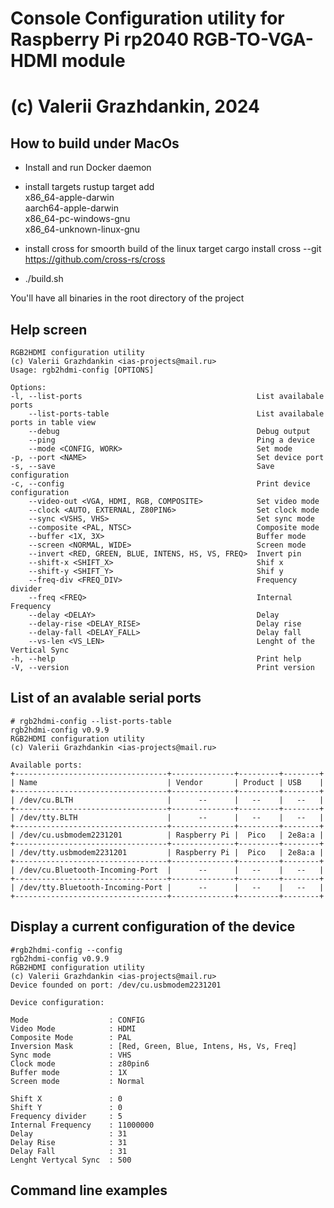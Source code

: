 # Console Configuration utility for Raspberry Pi rp2040 RGB-TO-VGA-HDMI module
# (c) Valerii Grazhdankin, 2024

## How to build under MacOs

- Install and run Docker daemon

- install targets
    rustup target add \
        x86_64-apple-darwin \
        aarch64-apple-darwin \
        x86_64-pc-windows-gnu \
        x86_64-unknown-linux-gnu 

- install cross for smoorth build of the linux target
    cargo install cross --git https://github.com/cross-rs/cross

- ./build.sh

You'll have all binaries in the root directory of the project

## Help screen

    RGB2HDMI configuration utility
    (c) Valerii Grazhdankin <ias-projects@mail.ru>
    Usage: rgb2hdmi-config [OPTIONS]

    Options:
    -l, --list-ports                                       List availabale ports
        --list-ports-table                                 List availabale ports in table view
        --debug                                            Debug output
        --ping                                             Ping a device
        --mode <CONFIG, WORK>                              Set mode
    -p, --port <NAME>                                      Set device port
    -s, --save                                             Save configuration
    -c, --config                                           Print device configuration
        --video-out <VGA, HDMI, RGB, COMPOSITE>            Set video mode
        --clock <AUTO, EXTERNAL, Z80PIN6>                  Set clock mode
        --sync <VSHS, VHS>                                 Set sync mode
        --composite <PAL, NTSC>                            Composite mode
        --buffer <1X, 3X>                                  Buffer mode
        --screen <NORMAL, WIDE>                            Screen mode
        --invert <RED, GREEN, BLUE, INTENS, HS, VS, FREQ>  Invert pin
        --shift-x <SHIFT_X>                                Shif x
        --shift-y <SHIFT_Y>                                Shif y
        --freq-div <FREQ_DIV>                              Frequency divider
        --freq <FREQ>                                      Internal Frequency
        --delay <DELAY>                                    Delay
        --delay-rise <DELAY_RISE>                          Delay rise
        --delay-fall <DELAY_FALL>                          Delay fall
        --vs-len <VS_LEN>                                  Lenght of the Vertical Sync
    -h, --help                                             Print help
    -V, --version                                          Print version

## List of an avalable serial ports

    # rgb2hdmi-config --list-ports-table
    rgb2hdmi-config v0.9.9
    RGB2HDMI configuration utility
    (c) Valerii Grazhdankin <ias-projects@mail.ru>

    Available ports:
    +----------------------------------+--------------+---------+--------+
    | Name                             | Vendor       | Product | USB    |
    +----------------------------------+--------------+---------+--------+
    | /dev/cu.BLTH                     |      --      |   --    |   --   |
    +----------------------------------+--------------+---------+--------+
    | /dev/tty.BLTH                    |      --      |   --    |   --   |
    +----------------------------------+--------------+---------+--------+
    | /dev/cu.usbmodem2231201          | Raspberry Pi |  Pico   | 2e8a:a |
    +----------------------------------+--------------+---------+--------+
    | /dev/tty.usbmodem2231201         | Raspberry Pi |  Pico   | 2e8a:a |
    +----------------------------------+--------------+---------+--------+
    | /dev/cu.Bluetooth-Incoming-Port  |      --      |   --    |   --   |
    +----------------------------------+--------------+---------+--------+
    | /dev/tty.Bluetooth-Incoming-Port |      --      |   --    |   --   |
    +----------------------------------+--------------+---------+--------+

## Display a current configuration of the device

    #rgb2hdmi-config --config
    rgb2hdmi-config v0.9.9
    RGB2HDMI configuration utility
    (c) Valerii Grazhdankin <ias-projects@mail.ru>
    Device founded on port: /dev/cu.usbmodem2231201

    Device configuration:

    Mode                  : CONFIG
    Video Mode            : HDMI
    Composite Mode        : PAL
    Inversion Mask        : [Red, Green, Blue, Intens, Hs, Vs, Freq]
    Sync mode             : VHS
    Clock mode            : z80pin6
    Buffer mode           : 1X
    Screen mode           : Normal

    Shift X               : 0
    Shift Y               : 0
    Frequency divider     : 5
    Internal Frequency    : 11000000
    Delay                 : 31
    Delay Rise            : 31
    Delay Fall            : 31
    Lenght Vertycal Sync  : 500

## Command line examples

